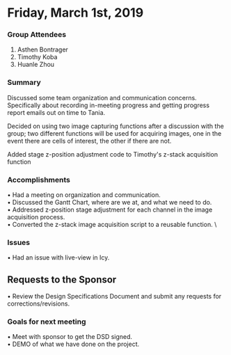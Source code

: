 # Friday, March 1st, 2019

### Group Attendees
1. Asthen Bontrager
2. Timothy Koba
3. Huanle Zhou

### Summary 
Discussed some team organization and communication concerns. Specifically about recording in-meeting progress and getting progress report emails out on time to Tania.

Decided on using two image capturing functions after a discussion with the group; two different functions will be used for acquiring images, one in the event there are cells of interest, the other if there are not.  

Added stage z-position adjustment code to Timothy's z-stack acquisition function

### Accomplishments
• Had a meeting on organization and communication. \
• Discussed the Gantt Chart, where are we at, and what we need to do. \
• Addressed z-position stage adjustment for each channel in the image acquisition process. \
• Converted the z-stack image acquisition script to a reusable function. \

### Issues
• Had an issue with live-view in Icy.

## Requests to the Sponsor
• Review the Design Specifications Document and submit any requests for corrections/revisions.

### Goals for next meeting
• Meet with sponsor to get the DSD signed.\
• DEMO of what we have done on the project.



